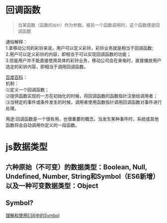 # 回调函数
>当某函数（函数的`指针`）作为参数，被另一个函数调用时，这个函数便是回调函数

通俗解释：    
1.拿移动公司的彩铃来说，用户可以定义彩铃，彩铃业务就是相当于回调函数;    
2.用户可以定义彩铃的内容，即相当于可以实现回调函数的功能；     
3.但是用户并不能直接使用具体的彩铃业务，移动公司会在来电时，直接播放用户选定的彩铃内容，即相当于调用回调函数。

[百度百科](https://baike.baidu.com/item/%E5%9B%9E%E8%B0%83%E5%87%BD%E6%95%B0/7545973?fr=aladdin)：    
机制：       
⑴定义一个回调函数；      
⑵提供函数实现的一方在初始化的时候，将回调函数的函数指针注册给调用者；      
⑶当特定的事件或条件发生的时候，调用者使用函数指针调用回调函数对事件进行处理。


用途:回调函数是一个很有用，也很重要的概念。当发生某种事件时，系统或其他函数将会自动调用你定义的一段函数。


# js数据类型
## 六种原始（不可变）的数据类型：Boolean, Null, Undefined, Number, String和Symbol（ES6新增）以及一种可变数据类型：Object
 
## Symbol?
[理解和使用ES6中的Symbol](https://www.jianshu.com/p/f40a77bbd74e)